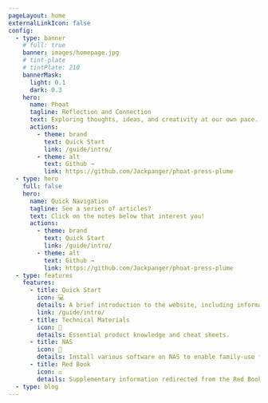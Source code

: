 ```yaml
---
pageLayout: home
externalLinkIcon: false
config:
  - type: banner
    # full: true
    banner: images/homepage.jpg
    # tint-plate
    # tintPlate: 210
    bannerMask:
      light: 0.1
      dark: 0.3
    hero:
      name: Phoat
      tagline: Reflection and Connection
      text: Exploring thoughts, ideas, and creativity at our own pace.
      actions:
        - theme: brand
          text: Quick Start
          link: /guide/intro/
        - theme: alt
          text: Github →
          link: https://github.com/Jackpanger/phoat-press-plume
  - type: hero
    full: false
    hero:
      name: Quick Navigation
      tagline: See a series of articles?
      text: Click on the notes below that interest you!
      actions:
        - theme: brand
          text: Quick Start
          link: /guide/intro/
        - theme: alt
          text: Github →
          link: https://github.com/Jackpanger/phoat-press-plume
  - type: features
    features:
      - title: Quick Start
        icon: 💻
        details: A brief introduction to the website, including information on visas, coding, and more.
        link: /guide/intro/
      - title: Technical Materials
        icon: 📖
        details: Essential product knowledge and cheat sheets.
      - title: NAS
        icon: 🚀
        details: Install various software on NAS to enable family-use features.
      - title: Red Book
        icon: ⚖
        details: Supplementary information redirected from the Red Book.
  - type: blog
---
```

